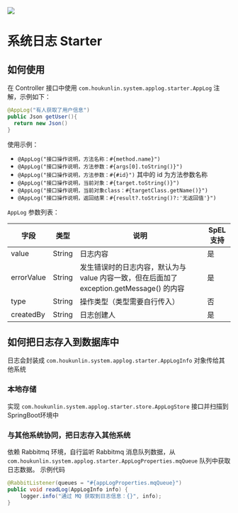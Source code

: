 [![](https://jitpack.io/v/houkunlin/system-applog-starter.svg)](https://jitpack.io/#houkunlin/system-applog-starter)

# 系统日志 Starter

## 如何使用

在 Controller 接口中使用 `com.houkunlin.system.applog.starter.AppLog` 注解，示例如下：

```java
@AppLog("有人获取了用户信息")
public Json getUser(){
  return new Json()
}
```

使用示例：

- `@AppLog("接口操作说明，方法名称：#{method.name}")`
- `@AppLog("接口操作说明，方法参数：#{args[0].toString()}")`
- `@AppLog("接口操作说明，方法参数：#{#id}")` 其中的 id 为方法参数名称
- `@AppLog("接口操作说明，当前对象：#{target.toString()}")`
- `@AppLog("接口操作说明，当前对象class：#{targetClass.getName()}")`
- `@AppLog("接口操作说明，返回结果：#{result?.toString()?:'无返回值'}")`



`AppLog` 参数列表：

| 字段       | 类型   | 说明                                                         | SpEL支持 |
| ---------- | ------ | ------------------------------------------------------------ | -------- |
| value      | String | 日志内容                                                     | 是       |
| errorValue | String | 发生错误时的日志内容，默认为与 value 内容一致，但在后面加了 exception.getMessage() 的内容 | 是       |
| type       | String | 操作类型（类型需要自行传入）                                 | 否       |
| createdBy  | String | 日志创建人                                                   | 是       |



## 如何把日志存入到数据库中

日志会封装成 `com.houkunlin.system.applog.starter.AppLogInfo` 对象传给其他系统

### 本地存储

实现 `com.houkunlin.system.applog.starter.store.AppLogStore` 接口并扫描到SpringBoot环境中



### 与其他系统协同，把日志存入其他系统

依赖 Rabbitmq 环境，自行监听 Rabbitmq 消息队列数据，从 `com.houkunlin.system.applog.starter.AppLogProperties.mqQueue` 队列中获取日志数据。
示例代码

```java
@RabbitListener(queues = "#{appLogProperties.mqQueue}")
public void readLog(AppLogInfo info) {
    logger.info("通过 MQ 获取到日志信息：{}", info);
}
```
